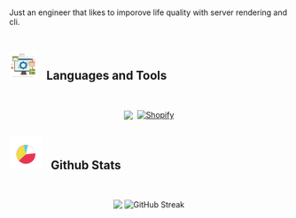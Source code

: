 

<br>

Just an engineer that likes to imporove life quality with server rendering and cli.
<br> <br>

## <picture> <img src = "./public/tools.gif?raw=true" width = 50px style="margin-right: 12px;"> </picture> Languages and Tools

<br>

<p align="center" style="white-space: nowrap;">
  <span style="display: inline-block;">
    <a href="https://skillicons.dev" rel="nofollow">
      <img 
        src="https://skillicons.dev/icons?i=remix,js,ts,go,docker,postgres,vim&perline=7" 
        style="vertical-align: middle; max-width: 100%;" 
      />
    </a>
  </span>
  <span style="display: inline-block;">
    <a href="https://shopify.dev" rel="nofollow">
      <img 
        width="48" 
        height="48" 
        src="https://img.icons8.com/nolan/64/shopify.png" 
        alt="Shopify" 
        style="vertical-align: middle; margin-left: 4px;" 
      />
    </a>
  </span>
</p>



## <picture> <img src = "./public/stats.gif?raw=true" width = 60px style="margin-right: 10px;"> </picture> Github Stats

<br>

<p align="center">

  <img src="https://github-readme-stats.vercel.app/api/top-langs/?username=JoNelson98&theme=transparent&hide_border=true&include_all_commits=true&count_private=true&layout=compact" align="center" />
  <img src="https://streak-stats.demolab.com?user=JoNelson98&theme=transparent&hide_border=true" alt="GitHub Streak" align="center" />
</p>
